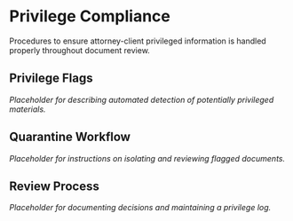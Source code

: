 # Privilege Compliance

Procedures to ensure attorney-client privileged information is handled properly throughout document review.

## Privilege Flags

*Placeholder for describing automated detection of potentially privileged materials.*

## Quarantine Workflow

*Placeholder for instructions on isolating and reviewing flagged documents.*

## Review Process

*Placeholder for documenting decisions and maintaining a privilege log.*
